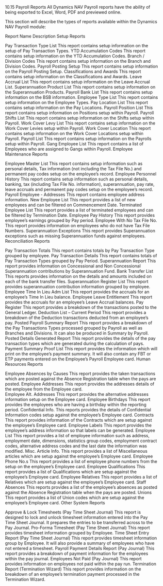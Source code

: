 10.15	Payroll Reports
All Dynamics NAV Payroll reports have the ability of being exported to Excel, Word, PDF and previewed online. 

This section will describe the types of reports available within the Dynamics NAV Payroll module:

Report Name	Description
Setup Reports

Pay Transaction Type List	This report contains setup information on the setup of Pay Transaction Types.
YTD Accumulation Codes	This report contains setup information on the YTD Accumulation Codes.
Branch / Division Codes	This report contains setup information on the Branch and Division Codes.
Payroll Posting Setup	This report contains setup information on the Payroll Posting Setup.
Classifications and Awards	This report contains setup information on the Classifications and Awards.
Leave Accrual List	This report contains setup information on the Leave Accrual List.
Superannuation Product List	This report contains setup information on the Superannuation Products.
Payroll Bank List	This report contains setup information on the BSB information.
Employee Type List	This report contains setup information on the Employee Types.
Pay Location List	This report contains setup information on the Pay Locations.
Payroll Position List	This report contains setup information on Positions setup within Payroll.
Payroll Shifts List	This report contains setup information on the Shifts setup within Payroll.
Work Cover Levy List	This report contains setup information on the Work Cover Levies setup within Payroll.
Work Cover Location	This report contains setup information on the Work Cover Locations setup within Payroll.
Payroll List	This report contains setup information on the Payrolls setup within Payroll.
Gang Employee List	This report contains a list of Employees who are assigned to Gangs within Payroll.
Employee Maintenance Reports

Employee Master List	This report contains setup information such as personal details, Tax information (not including the Tax File No.) and permanent pay codes setup on the employee’s record.
Employee Personnel History	This report contains setup information such as personal details, banking, tax (including Tax File No. information), superannuation, pay rate, leave accruals and permanent pay codes setup on the employee’s record. 
Payroll Employee - Addresses	This report contains employee address information.
New Employee List	This report provides a list of new employees and can be filtered on Commencement Date.
Terminated Employee List	This report provides a list of terminated employees and can be filtered by Termination Date.
Employee Pay History	This report provides employee’s earnings grouped by Pay period.
Employee With No Tax File No.	This report provides information on employees who do not have Tax File Numbers.
Superannuation Exceptions	This report provides Superannuation exceptions such as missing Superannuation funds against employees.
Reconciliation Reports

Pay Transaction Totals	This report contains totals by Pay Transaction Type grouped by employee.
Pay Transaction Details	This report contains totals of Pay Transaction Types grouped by Pay Period.
Superannuation Report	This report provides information on Concessional and Non Concessional Superannuation contributions by Superannuation Fund.
Bank Transfer List	This reports provides information on the details and amounts included on each of the bank transfer files.
Superannuation Register List	This report provides superannuation contribution information grouped by employee.
Employee Time In Lieu Adm List	This report provides the accruals for an employee’s Time In Lieu balance.
Employee Leave Entitlement	This report provides the accruals for an employee’s Leave Accrual balances.
Pay Register	This report provides a breakdown of the transactions posted to the General Ledger.
Deduction List – Current Period	This report provides a breakdown of the Deduction transactions deducted from an employee’s pay.
Posted Payroll Summary Report	This report provides a breakdown of the Pay Transactions Types processed grouped by Payroll as well as Branches and Divisions.  It can also be produced in Summary by Payroll.
Posted Details Generated Report	This report provides the details of the pay transaction types which are generated during the calculation of pays.
Payment Summary Proof List	This report provides the information which will print on the employee’s payment summary.  It will also contain any FBT or ETP payments entered on the Employee’s Payroll Employee card.
Human Resources Reports

Employee Absences by Causes	This report provides the taken transactions which are posted against the Absence Registration table when the pays are posted.
Employee Addresses	This report provides the addresses details of the employee from the Employee card.  
Employee Alt. Addresses	This report provides the alternative addresses information setup on the Employee card.
Employee Birthdays	This report provides the employees who are having a birthday within the reporting period.
Confidential Info.	This reports provides the details of Confidential Information codes setup against the employee’s Employee card.
Contracts 	This report provides information of the Contracts which are setup against the employee’s Employee card.
Employee Labels	This report provides the employee’s address information so that labels can be generated.
Employee List	This report provides a list of employee information such as address, employment date, dimensions, statistics group codes, employment contract codes, alternative address codes and the last date the information was modified.
Misc. Article Info.	This report provides a list of Miscellaneous articles which are setup against the employee’s Employee card.
Employee Phone No.s	This report provides a list of employee phone numbers from the setup on the employee’s Employee card.
Employee Qualifications	This report provides a list of Qualifications which are setup against the employee’s Employee card.
Employee Relatives	This report provides a list of Relatives which are setup against the employee’s Employee card.
Staff Absences	This reports provides a list of the employee’s absences as posted against the Absence Registration table when the pays are posted.
Unions	This report provides a list of Union codes which are setup against the employee’s Employee card.
Other System Reports

Approve & Lock Timesheets (Pay Time Sheet Journal)	This report is designed to lock and unlock timesheet information entered into the Pay Time Sheet Journal.  It prepares the entries to be transferred across to the Pay Journal.
Pro-Forma Timesheet (Pay Time Sheet Journal)	This report provides timesheet information grouped by Employee.
Time Sheet Entry Report (Pay Time Sheet Journal)	This report provides timesheet information group by Employee.  It will also provide a summary of employees who have not entered a timesheet.
Payroll Payment Details Report (Pay Journal)	This report provides a breakdown of payment information for the employees within the pay journal.
Employees Not Paid (Pay Journal)	This report provides information on employees not paid within the pay run.
Termination Report (Termination Wizard)	This report provides information on the breakdown of an employee’s termination payment processed in the Termination Wizard.
